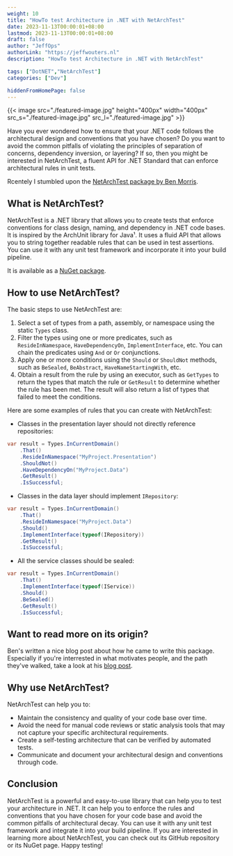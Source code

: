 ```yaml
---
weight: 10
title: "HowTo test Architecture in .NET with NetArchTest"
date: 2023-11-13T00:00:01+08:00
lastmod: 2023-11-13T00:00:01+08:00
draft: false
author: "JeffOps"
authorLink: "https://jeffwouters.nl"
description: "HowTo test Architecture in .NET with NetArchTest"

tags: ["DotNET","NetArchTest"]
categories: ["Dev"]

hiddenFromHomePage: false
---
```

{{< image src="./featured-image.jpg" height="400px" width="400px" src_s="./featured-image.jpg" src_l="./featured-image.jpg" >}}  

Have you ever wondered how to ensure that your .NET code follows the architectural design and conventions that you have chosen? Do you want to avoid the common pitfalls of violating the principles of separation of concerns, dependency inversion, or layering? If so, then you might be interested in NetArchTest, a fluent API for .NET Standard that can enforce architectural rules in unit tests.

Rcentely I stumbled upon the [NetArchTest package by Ben Morris](https://github.com/BenMorris/NetArchTest).

## What is NetArchTest?

NetArchTest is a .NET library that allows you to create tests that enforce conventions for class design, naming, and dependency in .NET code bases. It is inspired by the ArchUnit library for Java¹. It uses a fluid API that allows you to string together readable rules that can be used in test assertions. You can use it with any unit test framework and incorporate it into your build pipeline.

It is available as a [NuGet package](https://www.nuget.org/packages/NetArchTest.Rules).

## How to use NetArchTest?

The basic steps to use NetArchTest are:

1. Select a set of types from a path, assembly, or namespace using the static `Types` class.
2. Filter the types using one or more predicates, such as `ResideInNamespace`, `HaveDependencyOn`, `ImplementInterface`, etc. You can chain the predicates using `And` or `Or` conjunctions.
3. Apply one or more conditions using the `Should` or `ShouldNot` methods, such as `BeSealed`, `BeAbstract`, `HaveNameStartingWith`, etc.
4. Obtain a result from the rule by using an executor, such as `GetTypes` to return the types that match the rule or `GetResult` to determine whether the rule has been met. The result will also return a list of types that failed to meet the conditions.

Here are some examples of rules that you can create with NetArchTest:

- Classes in the presentation layer should not directly reference repositories:

```csharp
var result = Types.InCurrentDomain()
    .That()
    .ResideInNamespace("MyProject.Presentation")
    .ShouldNot()
    .HaveDependencyOn("MyProject.Data")
    .GetResult()
    .IsSuccessful;
```

- Classes in the data layer should implement `IRepository`:

```csharp
var result = Types.InCurrentDomain()
    .That()
    .ResideInNamespace("MyProject.Data")
    .Should()
    .ImplementInterface(typeof(IRepository))
    .GetResult()
    .IsSuccessful;
```

- All the service classes should be sealed:

```csharp
var result = Types.InCurrentDomain()
    .That()
    .ImplementInterface(typeof(IService))
    .Should()
    .BeSealed()
    .GetResult()
    .IsSuccessful;
```

## Want to read more on its origin?
Ben's written a nice blog post about how he came to write this package. Especially if you're interrested in what motivates people, and the path they've walked, take a look at his [blog post](https://www.ben-morris.com/writing-archunit-style-tests-for-net-and-c-for-self-testing-architectures/).

## Why use NetArchTest?

NetArchTest can help you to:

- Maintain the consistency and quality of your code base over time.
- Avoid the need for manual code reviews or static analysis tools that may not capture your specific architectural requirements.
- Create a self-testing architecture that can be verified by automated tests.
- Communicate and document your architectural design and conventions through code.

## Conclusion

NetArchTest is a powerful and easy-to-use library that can help you to test your architecture in .NET. It can help you to enforce the rules and conventions that you have chosen for your code base and avoid the common pitfalls of architectural decay. You can use it with any unit test framework and integrate it into your build pipeline. If you are interested in learning more about NetArchTest, you can check out its GitHub repository or its NuGet page. Happy testing!